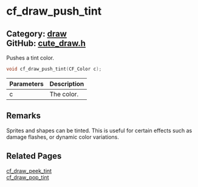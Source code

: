 # cf_draw_push_tint

Category: [draw](https://github.com/RandyGaul/cute_framework/blob/master/docs/api_reference?id=draw)  
GitHub: [cute_draw.h](https://github.com/RandyGaul/cute_framework/blob/master/include/cute_draw.h)  
---

Pushes a tint color.

```cpp
void cf_draw_push_tint(CF_Color c);
```

Parameters | Description
--- | ---
c | The color.

## Remarks

Sprites and shapes can be tinted. This is useful for certain effects such as damage flashes, or
dynamic color variations.

## Related Pages

[cf_draw_peek_tint](https://github.com/RandyGaul/cute_framework/blob/master/docs/draw/cf_draw_peek_tint.md)  
[cf_draw_pop_tint](https://github.com/RandyGaul/cute_framework/blob/master/docs/draw/cf_draw_pop_tint.md)  
